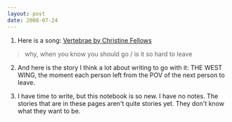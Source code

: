 ```yaml
---
layout: post
date: 2008-07-24
--- 
```


1. Here is a song: [Vertebrae by Christine Fellows](https://www.youtube.com/watch?v=3DhD1AdxHKw)

>why, when you know you should go / is it so hard to leave

2. And here is the story I think a lot about writing to go with it: THE WEST WING, the moment each person left from the POV of the next person to leave. 

3. I have time to write, but this notebook is so new. I have no notes. The stories that are in these pages aren't quite stories yet. They don't know what they want to be.
